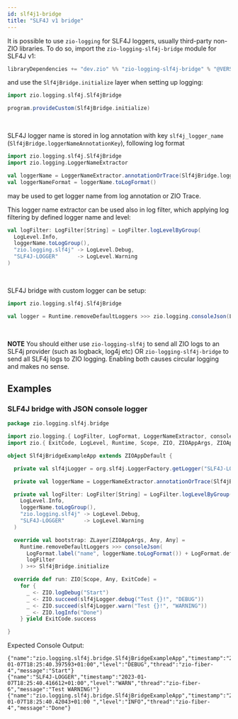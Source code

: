 ```yaml
---
id: slf4j1-bridge
title: "SLF4J v1 bridge"
---
```


It is possible to use `zio-logging` for SLF4J loggers, usually third-party non-ZIO libraries. To do so, import the `zio-logging-slf4j-bridge` module for SLF4J v1:

```scala
libraryDependencies += "dev.zio" %% "zio-logging-slf4j-bridge" % "@VERSION@"
```

and use the `Slf4jBridge.initialize` layer when setting up logging:

```scala
import zio.logging.slf4j.Slf4jBridge

program.provideCustom(Slf4jBridge.initialize)
```

<br/>

SLF4J logger name is stored in log annotation with key `slf4j_logger_name` (`Slf4jBridge.loggerNameAnnotationKey`), following log format

```scala
import zio.logging.slf4j.Slf4jBridge
import zio.logging.LoggerNameExtractor

val loggerName = LoggerNameExtractor.annotationOrTrace(Slf4jBridge.loggerNameAnnotationKey)
val loggerNameFormat = loggerName.toLogFormat()
```
may be used to get logger name from log annotation or ZIO Trace. 

This logger name extractor can be used also in log filter, which applying log filtering by defined logger name and level:

```scala
val logFilter: LogFilter[String] = LogFilter.logLevelByGroup(
  LogLevel.Info,
  loggerName.toLogGroup(),
  "zio.logging.slf4j" -> LogLevel.Debug,
  "SLF4J-LOGGER"      -> LogLevel.Warning
)
```

<br/>

SLF4J bridge with custom logger can be setup:

```scala
import zio.logging.slf4j.Slf4jBridge

val logger = Runtime.removeDefaultLoggers >>> zio.logging.consoleJson(LogFormat.default, LogLevel.Debug) >+> Slf4jBridge.initialize
```

<br/>

**NOTE** You should either use `zio-logging-slf4j` to send all ZIO logs to an SLF4j provider (such as logback, log4j etc) OR `zio-logging-slf4j-bridge` to send all SLF4j logs to
ZIO logging. Enabling both causes circular logging and makes no sense.


## Examples

### SLF4J bridge with JSON console logger

[//]: # (TODO: make snippet type-checked using mdoc)

```scala
package zio.logging.slf4j.bridge

import zio.logging.{ LogFilter, LogFormat, LoggerNameExtractor, consoleJson }
import zio.{ ExitCode, LogLevel, Runtime, Scope, ZIO, ZIOAppArgs, ZIOAppDefault, ZLayer }

object Slf4jBridgeExampleApp extends ZIOAppDefault {

  private val slf4jLogger = org.slf4j.LoggerFactory.getLogger("SLF4J-LOGGER")

  private val loggerName = LoggerNameExtractor.annotationOrTrace(Slf4jBridge.loggerNameAnnotationKey)

  private val logFilter: LogFilter[String] = LogFilter.logLevelByGroup(
    LogLevel.Info,
    loggerName.toLogGroup(),
    "zio.logging.slf4j" -> LogLevel.Debug,
    "SLF4J-LOGGER"      -> LogLevel.Warning
  )

  override val bootstrap: ZLayer[ZIOAppArgs, Any, Any] =
    Runtime.removeDefaultLoggers >>> consoleJson(
      LogFormat.label("name", loggerName.toLogFormat()) + LogFormat.default,
      logFilter
    ) >+> Slf4jBridge.initialize

  override def run: ZIO[Scope, Any, ExitCode] =
    for {
      _ <- ZIO.logDebug("Start")
      _ <- ZIO.succeed(slf4jLogger.debug("Test {}!", "DEBUG"))
      _ <- ZIO.succeed(slf4jLogger.warn("Test {}!", "WARNING"))
      _ <- ZIO.logInfo("Done")
    } yield ExitCode.success

}
```

Expected Console Output:
```
{"name":"zio.logging.slf4j.bridge.Slf4jBridgeExampleApp","timestamp":"2023-01-07T18:25:40.397593+01:00","level":"DEBUG","thread":"zio-fiber-4","message":"Start"}
{"name":"SLF4J-LOGGER","timestamp":"2023-01-07T18:25:40.416612+01:00","level":"WARN","thread":"zio-fiber-6","message":"Test WARNING!"}
{"name":"zio.logging.slf4j.bridge.Slf4jBridgeExampleApp","timestamp":"2023-01-07T18:25:40.42043+01:00 ","level":"INFO","thread":"zio-fiber-4","message":"Done"}
```
